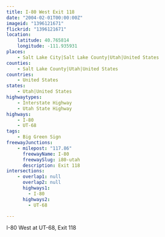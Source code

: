```yaml
---
title: I-80 West Exit 118
date: "2004-02-01T00:00:00Z"
imageid: "1396121671"
flickrid: "1396121671"
location:
    latitude: 40.765814
    longitude: -111.935931
places:
    - Salt Lake City|Salt Lake County|Utah|United States
counties:
    - Salt Lake County|Utah|United States
countries:
    - United States
states:
    - Utah|United States
highwaytypes:
    - Interstate Highway
    - Utah State Highway
highways:
    - I-80
    - UT-68
tags:
    - Big Green Sign
freewayJunctions:
    - milepost: "117.86"
      freewayName: I-80
      freewaySlug: i80-utah
      description: Exit 118
intersections:
    - overlap1: null
      overlap2: null
      highways1:
        - I-80
      highways2:
        - UT-68

---
```

I-80 West at UT-68, Exit 118